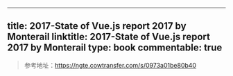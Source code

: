 
---
title: 2017-State of Vue.js report 2017 by Monterail
linktitle: 2017-State of Vue.js report 2017 by Monterail
type: book
commentable: true
---

> 参考地址：https://ngte.cowtransfer.com/s/0973a01be80b40

    